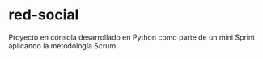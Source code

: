 # red-social

Proyecto en consola desarrollado en Python como parte de un mini Sprint aplicando la metodología Scrum.
